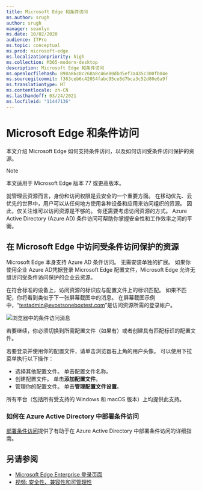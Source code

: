 ```yaml
---
title: Microsoft Edge 和条件访问
ms.author: srugh
author: srugh
manager: seanlyn
ms.date: 10/02/2020
audience: ITPro
ms.topic: conceptual
ms.prod: microsoft-edge
ms.localizationpriority: high
ms.collection: M365-modern-desktop
description: Microsoft Edge 和条件访问
ms.openlocfilehash: 898a86c8c268a8c46e80dbd5ef3a435c300fb04e
ms.sourcegitcommit: f363ceb6c42054fabc95ce8d7bca3c52d80e6a9f
ms.translationtype: HT
ms.contentlocale: zh-CN
ms.lasthandoff: 03/24/2021
ms.locfileid: "11447136"
---
```

# <a name="microsoft-edge-and-conditional-access"></a>Microsoft Edge 和条件访问
  
本文介绍 Microsoft Edge 如何支持条件访问，以及如何访问受条件访问保护的资源。

> [!NOTE]
> 本文适用于 Microsoft Edge 版本 77 或更高版本。

就管理云资源而言，身份和访问权限是云安全的一个重要方面。 在移动优先、云优先的世界中，用户可以从任何地方使用各种设备和应用来访问组织的资源。 因此，仅关注谁可以访问资源是不够的。 你还需要考虑访问资源的方式。 Azure Active Directory (Azure AD) 条件访问可帮助你掌握安全性和工作效率之间的平衡。

## <a name="accessing-conditional-access-protected-resources-in-microsoft-edge"></a>在 Microsoft Edge 中访问受条件访问保护的资源

Microsoft Edge 本身支持 Azure AD 条件访问。 无需安装单独的扩展。 如果你使用企业 Azure AD凭据登录 Microsoft Edge 配置文件，Microsoft Edge 允许无缝访问受条件访问保护的企业云资源。

在符合标准的设备上，访问资源的标识应与配置文件上的标识匹配。  如果不匹配，你将看到类似于下一张屏幕截图中的消息。 在屏幕截图示例中，“testadmin@evostsoneboxtest.com”是访问资源所需的登录帐户。

![浏览器中的条件访问消息](./media/edge-security/microsoft-edge-security-conditional-access.png)

若要继续，你必须切换到所需配置文件（如果有）或者创建具有匹配标识的配置文件。

若要登录并使用你的配置文件，请单击浏览器右上角的用户头像。 可以使用下拉菜单执行以下操作：

- 选择其他配置文件。 单击配置文件名称。
- 创建配置文件。 单击**添加配置文件**。
- 管理你的配置文件。 单击**管理配置文件设置**。

所有平台（包括所有受支持的 Windows 和 macOS 版本）上均提供此支持。

### <a name="how-to-deploy-conditional-access-in-azure-active-directory"></a>如何在 Azure Active Directory 中部署条件访问

[部署条件访问](/azure/active-directory/conditional-access/plan-conditional-access)提供了有助于在 Azure Active Directory 中部署条件访问的详细指南。

## <a name="see-also"></a>另请参阅

- [Microsoft Edge Enterprise 登录页面](https://aka.ms/EdgeEnterprise)
- [视频: 安全性、兼容性和可管理性](/microsoft-edge-video-security-compatibility-manageability.md)